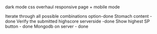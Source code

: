 dark mode
css overhaul
responsive page + mobile mode

Iterate through all possible combinations option-done
Stomach content - done
Verify the submitted highscore serverside -done
Show highest SP button - done
Mongodb on server - done